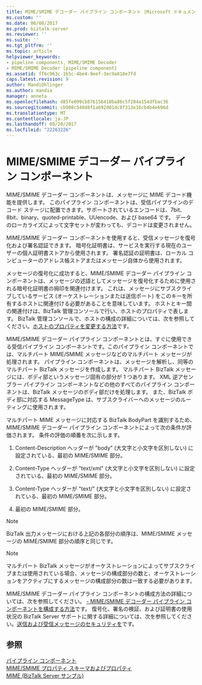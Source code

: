 ```yaml
---
title: MIME/SMIME デコーダー パイプライン コンポーネント |Microsoft ドキュメント
ms.custom: ''
ms.date: 06/08/2017
ms.prod: biztalk-server
ms.reviewer: ''
ms.suite: ''
ms.tgt_pltfrm: ''
ms.topic: article
helpviewer_keywords:
- pipeline components, MIME/SMIME Decoder
- MIME/SMIME Decoder [pipeline component]
ms.assetid: ff6c963c-1b5c-4be4-9eef-3ec9a018e7fd
caps.latest.revision: 9
author: MandiOhlinger
ms.author: mandia
manager: anneta
ms.openlocfilehash: d85fe099cb876156410ba86c5f204a154dfbac36
ms.sourcegitcommit: cb908c540d8f1a692d01dc8f313e16cb4b4e696d
ms.translationtype: MT
ms.contentlocale: ja-JP
ms.lasthandoff: 09/20/2017
ms.locfileid: "22263226"
---
```

# <a name="mime-smime-decoder-pipeline-component"></a>MIME/SMIME デコーダー パイプライン コンポーネント
MIME/SMIME デコーダー コンポーネントは、メッセージに MIME デコード機能を提供します。 このパイプライン コンポーネントは、受信パイプラインのデコード ステージに配置できます。サポートされているエンコードは、7bit、8bit、binary、quoted-printable、UUencode、および base64 です。 データのローカライズによって文字セットが変わっても、デコードは変更されません。  
  
 MIME/SMIME デコーダー コンポーネントを使用すると、受信メッセージを復号化および署名認証できます。 暗号化証明書は、サービスを実行する現在のユーザーの個人証明書ストアから使用されます。 署名認証の証明書は、ローカル コンピューターのアドレス帳ストアまたはメッセージ自体から使用されます。  
  
 メッセージの復号化に成功すると、MIME/SMIME デコーダー パイプライン コンポーネントは、メッセージの述語としてメッセージを復号化するために使用される暗号化証明書の拇印を関連付けます。 これは、メッセージにサブスクライブしているサービス (オーケストレーションまたは送信ポート) をこのキーを所有するホストに関連付ける必要があることを意味しています。 ホストとキー間の関連付けは、BizTalk 管理コンソールで行い、ホストのプロパティで表します。 BizTalk 管理コンソールで、ホストの構成の詳細については、次を参照してください。[ホストのプロパティを変更する方法](../core/how-to-modify-host-properties.md)です。  
  
 MIME/SMIME デコーダー パイプライン コンポーネントとは、すぐに使用できる受信パイプライン コンポーネントです。このパイプライン コンポーネントでは、マルチパート MIME/SMIME メッセージなどのマルチパート メッセージが処理されます。 パイプライン コンポーネントは、メッセージを解析し、同等のマルチパート BizTalk メッセージを作成します。 マルチパート BizTalk メッセージには、ボディ部というメッセージ固有の部分が 1 つあります。 XML 逆アセンブラー パイプライン コンポーネントなどの他のすべてのパイプライン コンポーネントは、BizTalk メッセージのボディ部だけを処理します。 また、BizTalk ボディ部に対応する MessageType は、サブスクライバーへのメッセージのルーティングに使用されます。  
  
 マルチパート MIME メッセージに対応する BizTalk BodyPart を識別するため、MIME/SMIME デコーダー パイプライン コンポーネントによって次の条件が評価されます。 条件の評価の順番を次に示します。  
  
1.  Content-Description ヘッダーが "body" (大文字と小文字を区別しない) に設定されている、最初の MIME/SMIME 部分。  
  
2.  Content-Type ヘッダーが "text/xml" (大文字と小文字を区別しない) に設定されている、最初の MIME/SMIME 部分。  
  
3.  Content-Type ヘッダーが "text/" (大文字と小文字を区別しない) に設定されている、最初の MIME/SMIME 部分。  
  
4.  最初の MIME/SMIME 部分。  
  
> [!NOTE]
>  BizTalk 出力メッセージにおける上記の各部分の順序は、MIME/SMIME メッセージの MIME/SMIME 部分の順序と同じです。  
  
> [!NOTE]
>  マルチパート BizTalk メッセージがオーケストレーションによってサブスクライブまたは使用されている場合、メッセージの構成部分の数と、オーケストレーションをアクティブにするメッセージの構成部分の数は一致する必要があります。  
  
 MIME/SMIME デコーダー パイプライン コンポーネントの構成方法の詳細については、次を参照してください。 [- MIME/SMIME デコーダー パイプライン コンポーネントを構成する方法](../core/how-to-configure-the-mime-smime-decoder-pipeline-component.md)です。 復号化、署名の検証、および証明書の使用状況の BizTalk Server サポートに関する詳細については、次を参照してください。[送信および受信メッセージのセキュリティを](../core/security-for-sending-and-receiving-messages.md)です。  
  
## <a name="see-also"></a>参照  
 [パイプライン コンポーネント](../core/pipeline-components.md)   
 [MIME/SMIME プロパティ スキーマおよびプロパティ](../core/mime-smime-property-schema-and-properties.md)   
 [MIME (BizTalk Server サンプル)](../core/mime-biztalk-server-sample.md)